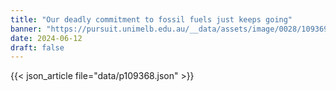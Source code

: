 ```yaml
---
title: "Our deadly commitment to fossil fuels just keeps going"
banner: "https://pursuit.unimelb.edu.au/__data/assets/image/0028/109369/CoalSeamGasFossilFuelClimateChangeAustraliaShutterstock.jpeg"
date: 2024-06-12
draft: false
---
```


{{< json_article file="data/p109368.json" >}}